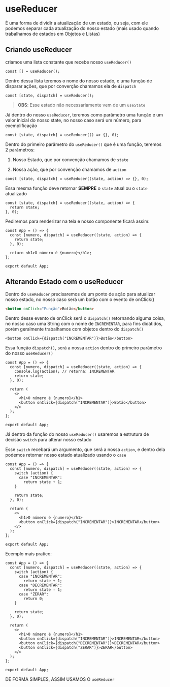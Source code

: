 # **useReducer**

É uma forma de dividir a atualização de um estado, ou seja, com ele podemos separar cada atualização do nosso estado (mais usado quando trabalhamos de estados em Objetos e Listas)

## Criando **useReducer**

criamos uma lista constante que recebe nosso `useReducer()`

```tsx
const [] = useReducer();
```

Dentro dessa lista teremos o nome do nosso estado, e uma função de disparar ações, que por converção chamamos ela de `dispatch`

```tsx
const [state, dispatch] = useReducer();
```

> **OBS**: Esse estado não necessariamente vem de um `useState`

Já dentro do nosso `useReducer`, teremos como parâmetro uma função e um valor inicial do nosso state, no nosso caso será um número, para exemplificação

```tsx
const [state, dispatch] = useReducer(() => {}, 0);
```

Dentro do primeiro parâmetro do `useReducer()` que é uma função, teremos 2 parâmetros:

1. Nosso Estado, que por convenção chamamos de `state`

2. Nossa ação, que por convenção chamamos de `action`

```tsx
const [state, dispatch] = useReducer((state, action) => {}, 0);
```

Essa mesma função deve retornar **SEMPRE** o `state` atual ou o `state` atualizado

```tsx
const [state, dispatch] = useReducer((state, action) => {
  return state;
}, 0);
```

Pediremos para renderizar na tela e nosso componente ficará assim:

```tsx
const App = () => {
  const [numero, dispatch] = useReducer((state, action) => {
    return state;
  }, 0);

  return <h1>O número é {numero}</h1>;
};

export default App;
```

## Alterando Estado com o useReducer

Dentro do `useReducer` precisaremos de um ponto de ação para atualizar nosso estado, no nosso caso será um botão com o evento de onClick()

```html
<button onClick="Função">Botão</button>
```

Dentro desse evento de onClick será o `dispatch()` retornando alguma coisa, no nosso caso uma String com o nome de `INCREMENTAR`, para fins didátidos, porém geralmente trabalhamos com objetos dentro do `dispatch()`

```tsx
<button onClick={dispatch("INCREMENTAR")}>Botão</button>
```

Essa função `dispatch()`, será a nossa `action` dentro do primeiro parâmetro do nosso `useReducer()`

```tsx
const App = () => {
  const [numero, dispatch] = useReducer((state, action) => {
    console.log(action); // retorna: INCREMENTAR
    return state;
  }, 0);

  return (
    <>
      <h1>O número é {numero}</h1>
      <button onClick={dispatch("INCREMENTAR")}>Botão</button>
    </>
  );
};

export default App;
```

Já dentro da função do nosso `useReducer()` usaremos a estrutura de decisão `switch` para alterar nosso estado

Esse `switch` recebará um argumento, que será a nossa `action`, e dentro dela podemos retornar nosso estado atualizado usando o `case`

```tsx
const App = () => {
  const [numero, dispatch] = useReducer((state, action) => {
    switch (action) {
      case "INCREMENTAR":
        return state + 1;
    }

    return state;
  }, 0);

  return (
    <>
      <h1>O número é {numero}</h1>
      <button onClick={dispatch("INCREMENTAR")}>INCREMENTAR</button>
    </>
  );
};

export default App;
```

Ecemplo mais pratico:

```tsx
const App = () => {
  const [numero, dispatch] = useReducer((state, action) => {
    switch (action) {
      case "INCREMENTAR":
        return state + 1;
      case "DECREMENTAR":
        return state - 1;
      case "ZERAR":
        return 0;
    }

    return state;
  }, 0);

  return (
    <>
      <h1>O número é {numero}</h1>
      <button onClick={dispatch("INCREMENTAR")}>INCREMENTAR</button>
      <button onClick={dispatch("DECREMENTAR")}>DECREMENTAR</button>
      <button onClick={dispatch("ZERAR")}>ZERAR</button>
    </>
  );
};

export default App;
```

DE FORMA SIMPLES, ASSIM USAMOS O `useReducer`
